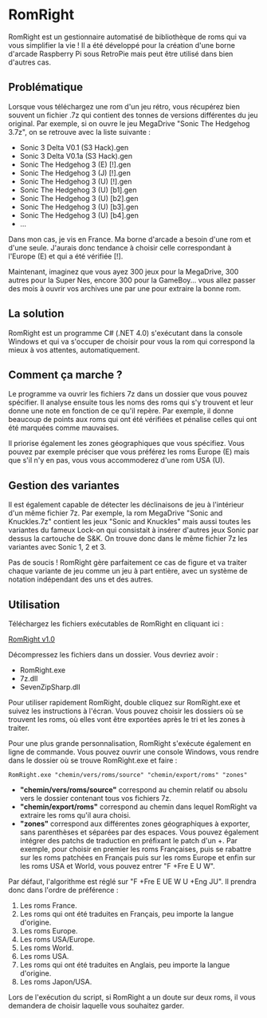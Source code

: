 RomRight
==============================================

RomRight est un gestionnaire automatisé de bibliothèque de roms qui va vous simplifier la vie ! Il a été développé pour la création d'une borne d'arcade Raspberry Pi sous RetroPie mais peut être utilisé dans bien d'autres cas.

Problématique
--------------------------------------

Lorsque vous téléchargez une rom d'un jeu rétro, vous récupérez bien souvent un fichier .7z qui contient des tonnes de versions différentes du jeu original. Par exemple, si on ouvre le jeu MegaDrive "Sonic The Hedgehog 3.7z", on se retrouve avec la liste suivante :

- Sonic 3 Delta V0.1 (S3 Hack).gen
- Sonic 3 Delta V0.1a (S3 Hack).gen
- Sonic The Hedgehog 3 (E) [!].gen
- Sonic The Hedgehog 3 (J) [!].gen
- Sonic The Hedgehog 3 (U) [!].gen
- Sonic The Hedgehog 3 (U) [b1].gen
- Sonic The Hedgehog 3 (U) [b2].gen
- Sonic The Hedgehog 3 (U) [b3].gen
- Sonic The Hedgehog 3 (U) [b4].gen
- ...

Dans mon cas, je vis en France. Ma borne d'arcade a besoin d'une rom et d'une seule. J'aurais donc tendance à choisir celle correspondant à l'Europe (E) et qui a été vérifiée [!].

Maintenant, imaginez que vous ayez 300 jeux pour la MegaDrive, 300 autres pour la Super Nes, encore 300 pour la GameBoy... vous allez passer des mois à ouvrir vos archives une par une pour extraire la bonne rom.

La solution
---------------------------------------

RomRight est un programme C# (.NET 4.0) s'exécutant dans la console Windows et qui va s'occuper de choisir pour vous la rom qui correspond la mieux à vos attentes, automatiquement.

Comment ça marche ?
---------------------------------------

Le programme va ouvrir les fichiers 7z dans un dossier que vous pouvez spécifier. Il analyse ensuite tous les noms des roms qui s'y trouvent et leur donne une note en fonction de ce qu'il repère. Par exemple, il donne beaucoup de points aux roms qui ont été vérifiées et pénalise celles qui ont été marquées comme mauvaises.

Il priorise également les zones géographiques que vous spécifiez. Vous pouvez par exemple préciser que vous préférez les roms Europe (E) mais que s'il n'y en pas, vous vous accommoderez d'une rom USA (U).

Gestion des variantes
---------------------------------------

Il est également capable de détecter les déclinaisons de jeu à l'intérieur d'un même fichier 7z. Par exemple, la rom MegaDrive "Sonic and Knuckles.7z" contient les jeux "Sonic and Knuckles" mais aussi toutes les variantes du fameux Lock-on qui consistait à insérer d'autres jeux Sonic par dessus la cartouche de S&K. On trouve donc dans le même fichier 7z les variantes avec Sonic 1, 2 et 3.

Pas de soucis ! RomRight gère parfaitement ce cas de figure et va traiter chaque variante de jeu comme un jeu à part entière, avec un système de notation indépendant des uns et des autres.

Utilisation
---------------------------------------

Téléchargez les fichiers exécutables de RomRight en cliquant ici :

[RomRight v1.0](LINK)

Décompressez les fichiers dans un dossier. Vous devriez avoir :

- RomRight.exe
- 7z.dll
- SevenZipSharp.dll

Pour utiliser rapidement RomRight, double cliquez sur RomRight.exe et suivez les instructions à l'écran. Vous pouvez choisir les dossiers où se trouvent les roms, où elles vont être exportées après le tri et les zones à traiter.

Pour une plus grande personnalisation, RomRight s'exécute également en ligne de commande. Vous pouvez ouvrir une console Windows, vous rendre dans le dossier où se trouve RomRight.exe et faire :

	RomRight.exe "chemin/vers/roms/source" "chemin/export/roms" "zones"

- **"chemin/vers/roms/source"** correspond au chemin relatif ou absolu vers le dossier contenant tous vos fichiers 7z.
- **"chemin/export/roms"** correspond au chemin dans lequel RomRight va extraire les roms qu'il aura choisi.
- **"zones"** correspond aux différentes zones géographiques à exporter, sans parenthèses et séparées par des espaces. Vous pouvez également intégrer des patchs de traduction en préfixant le patch d'un +. Par exemple, pour choisir en premier les roms Françaises, puis se rabattre sur les roms patchées en Français puis sur les roms Europe et enfin sur les roms USA et World, vous pouvez entrer "F +Fre E U W".

Par défaut, l'algorithme est réglé sur "F +Fre E UE W U +Eng JU". Il prendra donc dans l'ordre de préférence :

1. Les roms France.
2. Les roms qui ont été traduites en Français, peu importe la langue d'origine.
3. Les roms Europe.
4. Les roms USA/Europe.
6. Les roms World.
7. Les roms USA.
5. Les roms qui ont été traduites en Anglais, peu importe la langue d'origine.
8. Les roms Japon/USA.

Lors de l'exécution du script, si RomRight a un doute sur deux roms, il vous demandera de choisir laquelle vous souhaitez garder.